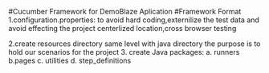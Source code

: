 #Cucumber Framework for DemoBlaze Aplication
#Framework Format
1.configuration.properties:
to avoid hard coding,externilize the test data and avoid effecting the project
centerlized location,cross browser testing

2.create resources directory same level with java directory
the purpose is to hold our scenarios for the project
3. create Java packages:
a. runners
b.pages
c. utilities
d. step_definitions
